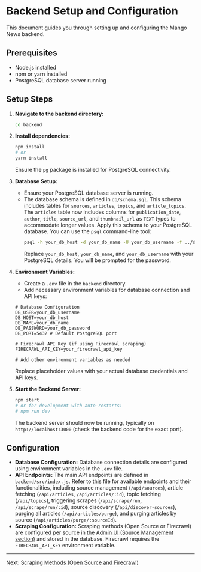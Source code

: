 # Backend Setup and Configuration

This document guides you through setting up and configuring the Mango News backend.

## Prerequisites

- Node.js installed
- npm or yarn installed
- PostgreSQL database server running

## Setup Steps

1.  **Navigate to the backend directory:**
    ```bash
    cd backend
    ```

2.  **Install dependencies:**
    ```bash
    npm install
    # or
    yarn install
    ```
    Ensure the `pg` package is installed for PostgreSQL connectivity.

3.  **Database Setup:**
    - Ensure your PostgreSQL database server is running.
    - The database schema is defined in `db/schema.sql`. This schema includes tables for `sources`, `articles`, `topics`, and `article_topics`. The `articles` table now includes columns for `publication_date`, `author`, `title`, `source_url`, and `thumbnail_url` as `TEXT` types to accommodate longer values. Apply this schema to your PostgreSQL database. You can use the `psql` command-line tool:
      ```bash
      psql -h your_db_host -d your_db_name -U your_db_username -f ../db/schema.sql
      ```
      Replace `your_db_host`, `your_db_name`, and `your_db_username` with your PostgreSQL details. You will be prompted for the password.

4.  **Environment Variables:**
    - Create a `.env` file in the `backend` directory.
    - Add necessary environment variables for database connection and API keys:
    ```dotenv
    # Database Configuration
    DB_USER=your_db_username
    DB_HOST=your_db_host
    DB_NAME=your_db_name
    DB_PASSWORD=your_db_password
    DB_PORT=5432 # Default PostgreSQL port

    # Firecrawl API Key (if using Firecrawl scraping)
    FIRECRAWL_API_KEY=your_firecrawl_api_key

    # Add other environment variables as needed
    ```
    Replace placeholder values with your actual database credentials and API keys.

5.  **Start the Backend Server:**
    ```bash
    npm start
    # or for development with auto-restarts:
    # npm run dev
    ```
    The backend server should now be running, typically on `http://localhost:3000` (check the backend code for the exact port).

## Configuration

- **Database Configuration:** Database connection details are configured using environment variables in the `.env` file.
- **API Endpoints:** The main API endpoints are defined in `backend/src/index.js`. Refer to this file for available endpoints and their functionalities, including source management (`/api/sources`), article fetching (`/api/articles`, `/api/articles/:id`), topic fetching (`/api/topics`), triggering scrapes (`/api/scrape/run`, `/api/scrape/run/:id`), source discovery (`/api/discover-sources`), purging all articles (`/api/articles/purge`), and purging articles by source (`/api/articles/purge/:sourceId`).
- **Scraping Configuration:** Scraping methods (Open Source or Firecrawl) are configured per source in the [Admin UI (Source Management section)](admin-ui.md#source-management) and stored in the database. Firecrawl requires the `FIRECRAWL_API_KEY` environment variable.

---

Next: [Scraping Methods (Open Source and Firecrawl)](scraping-methods.md)
